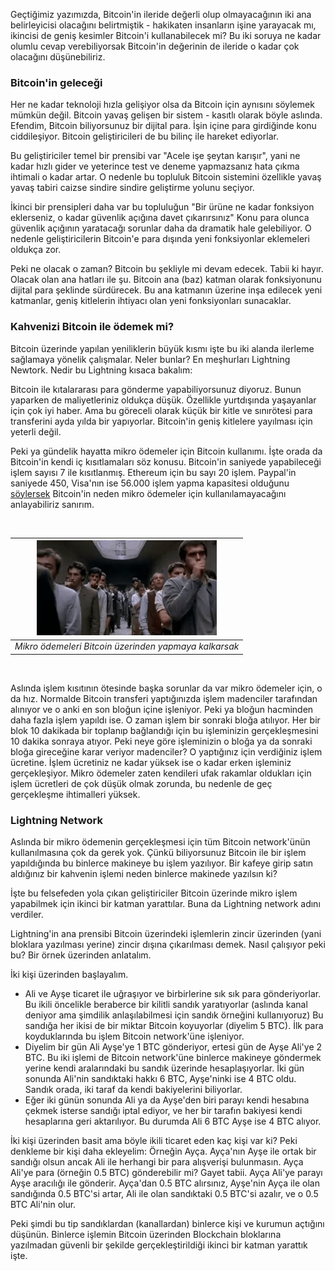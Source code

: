 Geçtiğimiz yazımızda, Bitcoin'in ileride değerli olup olmayacağının iki ana belirleyicisi olacağını belirtmiştik - hakikaten insanların işine yarayacak mı, ikincisi de geniş kesimler Bitcoin'i kullanabilecek mi? Bu iki soruya ne kadar olumlu cevap verebiliyorsak Bitcoin'in değerinin  de ileride o kadar çok olacağını düşünebiliriz. 

### Bitcoin'in geleceği

Her ne kadar teknoloji hızla gelişiyor olsa da Bitcoin için aynısını söylemek mümkün değil. Bitcoin yavaş gelişen bir sistem - kasıtlı olarak böyle aslında. Efendim, Bitcoin biliyorsunuz bir dijital para. İşin içine para girdiğinde konu ciddileşiyor. Bitcoin geliştiricileri de bu bilinç ile hareket ediyorlar. 

Bu geliştiriciler temel bir prensibi var "Acele işe şeytan karışır", yani ne kadar hızlı gider ve yeterince test ve deneme yapmazsanız hata çıkma ihtimali o kadar artar. O nedenle bu topluluk Bitcoin sistemini özellikle yavaş yavaş tabiri caizse sindire sindire geliştirme yolunu seçiyor. 

İkinci bir prensipleri daha var bu topluluğun "Bir ürüne ne kadar fonksiyon eklerseniz, o kadar güvenlik açığına davet çıkarırsınız" Konu para olunca güvenlik açığının yaratacağı sorunlar daha da dramatik hale gelebiliyor. O nedenle geliştiricilerin Bitcoin'e para dışında yeni fonksiyonlar eklemeleri oldukça zor. 

Peki ne olacak o zaman? Bitcoin bu şekliyle mi devam edecek. Tabii ki hayır. Olacak olan ana hatları ile şu. Bitcoin ana (baz)  katman olarak fonksiyonunu dijital para şeklinde sürdürecek. Bu ana katmanın üzerine inşa edilecek yeni katmanlar, geniş kitlelerin ihtiyacı olan yeni fonksiyonları sunacaklar. 

### Kahvenizi Bitcoin ile ödemek mi?

Bitcoin üzerinde yapılan yeniliklerin büyük kısmı işte bu iki alanda ilerleme sağlamaya yönelik çalışmalar. Neler bunlar? En meşhurları Lightning Newtork. Nedir bu Lightning kısaca bakalım:

Bitcoin ile kıtalararası para gönderme yapabiliyorsunuz diyoruz. Bunun yaparken de maliyetleriniz oldukça düşük. Özellikle yurtdışında yaşayanlar için çok iyi haber. Ama bu göreceli olarak küçük bir kitle ve sınırötesi para transferini ayda yılda bir yapıyorlar. Bitcoin'in geniş kitlelere yayılması için yeterli değil. 

Peki ya gündelik hayatta mikro ödemeler için Bitcoin kullanımı. İşte orada da Bitcoin'in kendi iç kısıtlamaları söz konusu. Bitcoin'in saniyede yapabileceği işlem sayısı 7 ile kısıtlanmış. Ethereum için bu sayı 20 işlem. Paypal'in saniyede 450, Visa'nın ise 56.000 işlem yapma kapasitesi olduğunu [söylersek](https://altcointoday.com/bitcoin-ethereum-vs-visa-paypal-transactions-per-second/) Bitcoin'in neden mikro ödemeler için kullanılamayacağını anlayabiliriz sanırım. 


&nbsp;

| ![queue.gif](/assets/queue.gif) | 
|:--:| 
| *Mikro ödemeleri Bitcoin üzerinden yapmaya kalkarsak* |

&nbsp;



Aslında işlem kısıtının ötesinde başka sorunlar da var mikro ödemeler için, o da hız. Normalde Bitcoin transferi yaptığınızda işlem madenciler tarafından alınıyor ve o anki en son bloğun içine işleniyor. Peki ya bloğun hacminden daha fazla işlem yapıldı ise. O zaman işlem bir sonraki bloğa atılıyor. Her bir blok 10 dakikada bir toplanıp bağlandığı için bu işleminizin gerçekleşmesini 10 dakika sonraya atıyor. Peki neye göre işleminizin o bloğa ya da sonraki bloğa gireceğine karar veriyor madenciler? O yaptığınız için verdiğiniz işlem ücretine. İşlem ücretiniz ne kadar yüksek ise o kadar erken işleminiz gerçekleşiyor. Mikro ödemeler zaten kendileri ufak rakamlar oldukları için işlem ücretleri de çok düşük olmak zorunda, bu nedenle de geç gerçekleşme ihtimalleri yüksek. 


### Lightning Network

Aslında bir mikro ödemenin gerçekleşmesi için tüm Bitcoin network'ünün kullanılmasına çok da gerek yok. Çünkü biliyorsunuz Bitcoin ile bir işlem yapıldığında bu binlerce makineye bu işlem yazılıyor. Bir kafeye girip satın aldığınız bir kahvenin işlemi neden binlerce makinede yazılsın ki? 

İşte bu felsefeden yola çıkan geliştiriciler Bitcoin üzerinde mikro işlem yapabilmek için ikinci bir katman yarattılar. Buna da Lightning network adını verdiler. 

Lightning'in ana prensibi Bitcoin üzerindeki işlemlerin zincir üzerinden (yani bloklara yazılması yerine) zincir dışına çıkarılması demek. Nasıl çalışıyor peki bu? Bir örnek üzerinden anlatalım. 

İki kişi üzerinden başlayalım. 

* Ali ve Ayşe ticaret ile uğraşıyor ve birbirlerine sık sık para gönderiyorlar. Bu ikili öncelikle beraberce bir kilitli sandık yaratıyorlar (aslında kanal deniyor ama şimdilik anlaşılabilmesi için sandık örneğini kullanıyoruz) Bu sandığa her ikisi de bir miktar Bitcoin koyuyorlar (diyelim 5 BTC). İlk para koyduklarında bu işlem Bitcoin network'üne işleniyor. 
* Diyelim bir gün Ali Ayşe'ye 1 BTC gönderiyor, ertesi gün de Ayşe Ali'ye 2 BTC. Bu iki işlemi de Bitcoin network'üne binlerce makineye göndermek yerine kendi aralarındaki bu sandık üzerinde hesaplaşıyorlar. İki gün sonunda Ali'nin sandıktaki hakkı 6 BTC, Ayşe'ninki ise 4 BTC oldu. Sandık orada, iki taraf da kendi bakiyelerini biliyorlar. 
* Eğer iki günün sonunda Ali ya da Ayşe'den biri parayı kendi hesabına çekmek isterse sandığı iptal ediyor, ve her bir tarafın bakiyesi kendi hesaplarına geri aktarılıyor. Bu durumda Ali 6 BTC Ayşe ise 4 BTC alıyor. 

İki kişi üzerinden basit ama böyle ikili ticaret eden kaç kişi var ki? Peki denkleme bir kişi daha ekleyelim: Örneğin Ayça. Ayça'nın Ayşe ile ortak bir sandığı olsun ancak Ali ile herhangi bir para alışverişi bulunmasın. Ayça Ali'ye para (örneğin 0.5 BTC) gönderebilir mi? Gayet tabii. Ayça Ali'ye parayı Ayşe aracılığı ile gönderir. Ayça'dan 0.5 BTC alırsınız, Ayşe'nin Ayça ile olan sandığında 0.5 BTC'si artar, Ali ile olan sandıktaki 0.5 BTC'si azalır, ve o 0.5 BTC Ali'nin olur. 

Peki şimdi bu tip sandıklardan (kanallardan) binlerce kişi ve kurumun açtığını düşünün. Binlerce işlemin Bitcoin üzerinden Blockchain bloklarına yazılmadan güvenli bir şekilde gerçekleştirildiği ikinci bir katman yarattık işte. 

